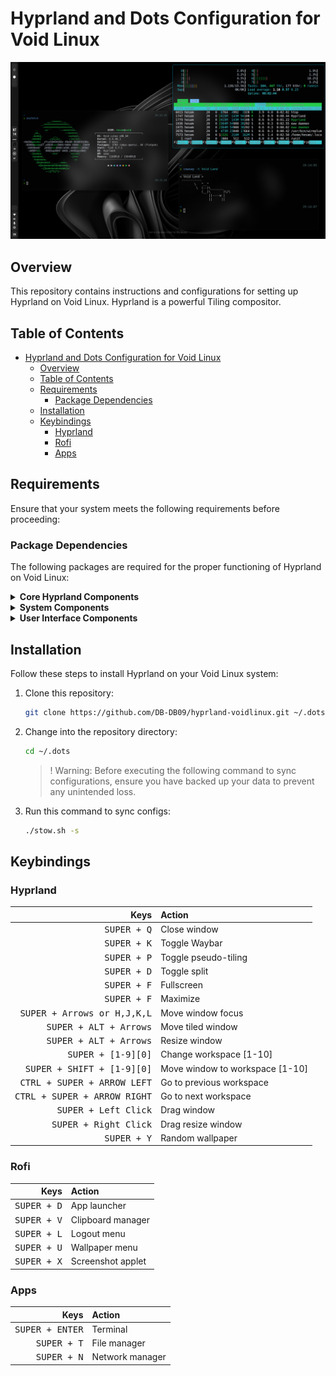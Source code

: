 # Hyprland and Dots Configuration for Void Linux

![Hyprland Logo](./.github/assets/hyprland-v2.png)

## Overview

This repository contains instructions and configurations for setting up Hyprland on Void Linux. Hyprland is a powerful Tiling compositor.

## Table of Contents

- [Hyprland and Dots Configuration for Void Linux](#hyprland-and-dots-configuration-for-void-linux)
  - [Overview](#overview)
  - [Table of Contents](#table-of-contents)
  - [Requirements](#requirements)
    - [Package Dependencies](#package-dependencies)
  - [Installation](#installation)
  - [Keybindings](#keybindings)
    - [Hyprland](#hyprland)
    - [Rofi](#rofi)
    - [Apps](#apps)

## Requirements

Ensure that your system meets the following requirements before proceeding:

### Package Dependencies

The following packages are required for the proper functioning of Hyprland on Void Linux:

<details>
  <summary><strong>Core Hyprland Components</strong></summary>

- [Void-Hyprland](https://github.com/Makrennel/hyprland-void) : ```hyprland hyprland-protocols xorg-server-xwayland xdg-desktop-portal-hyprland xdg-desktop-portal xdg-utils wayland wayland-protocols xdg-desktop-portal-wlr xdg-desktop-portal-gtk```

</details>

<details>
  <summary><strong>System Components</strong></summary>

- Repos : ```void-repo-multilib void-repo-nonfree```
- Services : ```dbus seatd elogind polkit bluez sddm cronie alcritty```
- Network : ```wpa_supplicant wifish wpa-cute wpa_gui - NetworkManager nmtui```
- Base : ```xorg gnome-keyring polkit-gnome mtpfs inotify-tools ffmpeg libnotify```
- Dev tools : ```git base-devel```
- Amd Drivers : ```Vulkan-Headers Vulkan-Tools Vulkan-ValidationLayers-32bit mesa-vulkan-radeon mesa-vulkan-radeon-32bit vulkan-loader vulkan-loader-32bit libspa-vulkan libspa-vulkan-32bit amdvlk mesa-dri```
- [Audio and Video](https://docs.voidlinux.org/config/media/pipewire.html) : ```pipewire wireplumber```

</details>

<details>
  <summary><strong>User Interface Components</strong></summary>

- Ui Components : ```Waybar avizo font-awesome6 swaylock dunst``` [rofi](https://github.com/lbonn/rofi/blob/wayland/INSTALL.md)
- Wallpaper Daemons : ```swaybg mpvpaper``` [swww](https:i//github.com/LGFae/swww)
- Utilities : ```grim jq slurp playerctl cliphist wl-clipboard swayidle swappy pavucontrol```

</details>

## Installation

Follow these steps to install Hyprland on your Void Linux system:

1. Clone this repository:

   ```bash
   git clone https://github.com/DB-DB09/hyprland-voidlinux.git ~/.dots --recursive
   ```
2. Change into the repository directory:

   ```bash
   cd ~/.dots
   ```

   > ! Warning: Before executing the following command to sync configurations, ensure you have backed up your data to prevent any unintended loss.

3. Run this command to sync configs:

   ```bash
   ./stow.sh -s
   ```

## Keybindings

### Hyprland


|                                  Keys | Action                          |
| ------------------------------------: | :------------------------------ |
|                  <kbd>SUPER + Q</kbd> | Close window                    |
|                  <kbd>SUPER + K</kbd> | Toggle Waybar                   |
|                  <kbd>SUPER + P</kbd> | Toggle pseudo-tiling            |
|                  <kbd>SUPER + D</kbd> | Toggle split                    |
|                        <kbd>SUPER + F</kbd> | Fullscreen                      |
|                  <kbd>SUPER + F</kbd> | Maximize                        |
|  <kbd>SUPER + Arrows or H,J,K,L</kbd> | Move window focus               |
|       <kbd>SUPER + ALT + Arrows</kbd> | Move tiled window               |
|       <kbd>SUPER + ALT + Arrows</kbd> | Resize window                   |
|           <kbd>SUPER + [1-9][0]</kbd> | Change workspace [1-10]         |
|   <kbd>SUPER + SHIFT + [1-9][0]</kbd> | Move window to workspace [1-10] |
|  <kbd>CTRL + SUPER + ARROW LEFT</kbd> | Go to previous workspace        |
| <kbd>CTRL + SUPER + ARROW RIGHT</kbd> | Go to next workspace            |
|         <kbd>SUPER + Left Click</kbd> | Drag window                     |
|        <kbd>SUPER + Right Click</kbd> | Drag resize window              |
|                  <kbd>SUPER + Y</kbd> | Random wallpaper                |

### Rofi


|                 Keys | Action            |
| -------------------: | :---------------- |
| <kbd>SUPER + D</kbd> | App launcher      |
| <kbd>SUPER + V</kbd> | Clipboard manager |
| <kbd>SUPER + L</kbd> | Logout menu       |
| <kbd>SUPER + U</kbd> | Wallpaper menu    |
| <kbd>SUPER + X</kbd> | Screenshot applet |

### Apps


|                 Keys | Action               |
| -------------------: | :------------------- |
| <kbd>SUPER + ENTER</kbd> | Terminal         |
| <kbd>SUPER + T</kbd> | File manager         |
| <kbd>SUPER + N</kbd> | Network manager      |
